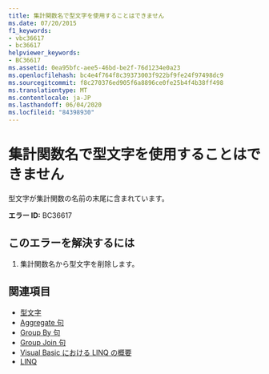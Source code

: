 ```yaml
---
title: 集計関数名で型文字を使用することはできません
ms.date: 07/20/2015
f1_keywords:
- vbc36617
- bc36617
helpviewer_keywords:
- BC36617
ms.assetid: 0ea95bfc-aee5-46bd-be2f-76d1234e0a23
ms.openlocfilehash: bc4e4f764f8c39373003f922bf9fe24f97498dc9
ms.sourcegitcommit: f8c270376ed905f6a8896ce0fe25b4f4b38ff498
ms.translationtype: MT
ms.contentlocale: ja-JP
ms.lasthandoff: 06/04/2020
ms.locfileid: "84398930"
---
```

# <a name="aggregate-function-name-cannot-be-used-with-a-type-character"></a>集計関数名で型文字を使用することはできません
型文字が集計関数の名前の末尾に含まれています。  
  
 **エラー ID:** BC36617  
  
## <a name="to-correct-this-error"></a>このエラーを解決するには  
  
1. 集計関数名から型文字を削除します。  
  
## <a name="see-also"></a>関連項目

- [型文字](../programming-guide/language-features/data-types/type-characters.md)
- [Aggregate 句](../language-reference/queries/aggregate-clause.md)
- [Group By 句](../language-reference/queries/group-by-clause.md)
- [Group Join 句](../language-reference/queries/group-join-clause.md)
- [Visual Basic における LINQ の概要](../programming-guide/language-features/linq/introduction-to-linq.md)
- [LINQ](../programming-guide/language-features/linq/index.md)
